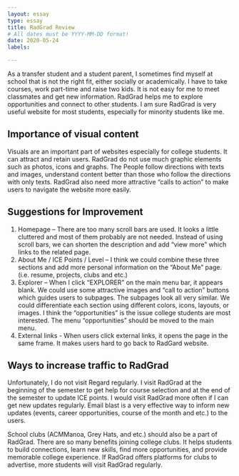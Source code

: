 ```yaml
---
layout: essay
type: essay
title: RadGrad Review
# All dates must be YYYY-MM-DD format!
date: 2020-05-24
labels:

---
```


As a transfer student and a student parent, I sometimes find myself at school that is not the right fit, either socially or academically. I have to take courses, work part-time and raise two kids.  It is not easy for me to meet classmates and get new information. RadGrad helps me to explore opportunities and connect to other students. I am sure RadGrad is very useful website for most students, especially for minority students like me. 

## Importance of visual content
Visuals are an important part of websites especially for college students. It can attract and retain users. RadGrad do not use much graphic elements such as photos, icons and graphs.  The People follow directions with texts and images, understand content better than those who follow the directions with only texts.  RadGrad also need more attractive “calls to action” to make users to navigate the website more easily.

## Suggestions for Improvement
1. Homepage – There are too many scroll bars are used. It looks a little cluttered and most of them probably are not needed. Instead of using scroll bars, we can shorten the description and add “view more” which links to the related page.
2. About Me / ICE Points / Level – I think we could combine these three sections and add more personal information on the “About Me” page. (i.e. resume, projects, clubs and etc.)
3. Explorer – When I click “EXPLORER” on the main menu bar, it appears blank. We could use some attractive images and “call to action” buttons which guides users to subpages. The subpages look all very similar. We could differentiate each section using different colors, icons, layouts, or images. I think the “opportunities” is the issue college students are most interested. The menu “opportunities” should be moved to the main menu. 
4. External links - When users click external links, it opens the page in the same frame. It makes users hard to go back to RadGard website. 

## Ways to increase traffic to RadGrad
Unfortunately, I do not visit Regard regularly. I visit RadGrad at the beginning of the semester to get help for course selection and at the end of the semester to update ICE points.  I would visit RadGrad more often if I can get new updates regularly. Email blast is a very effective way to inform new updates (events, career opportunities, course of the month and etc.) to the users. 

School clubs (ACMManoa, Grey Hats, and etc.) should also be a part of RadGrad. There are so many benefits joining college clubs. It helps students to build connections, learn new skills, find more opportunities, and provide memorable college experience. If RadGrad offers platforms for clubs to advertise, more students will visit RadGrad regularly.  
